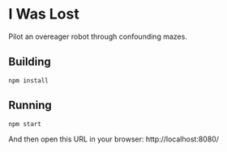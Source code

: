 # I Was Lost

Pilot an overeager robot through confounding mazes.

## Building

```shell
npm install
```

## Running

```shell
npm start
```

And then open this URL in your browser: http://localhost:8080/

